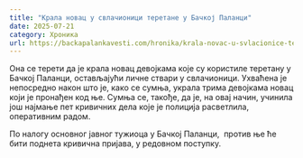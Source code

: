 ```yaml
---
title: "Крала новац у свлачионици теретане у Бачкој Паланци"
date: 2025-07-21
category: Хроника
url: https://backapalankavesti.com/hronika/krala-novac-u-svlacionice-teretane-u-backoj-palanci/
---
```


Она се терети да је крала новац девојкама које су користиле теретану у Бачкој Паланци, остављајући личне ствари у свлачионици. Ухваћена је непосредно након што је, како се сумња, украла трима девојкама новац који је пронађен код ње. Сумња се, такође, да је, на овај начин, учинила још најмање пет кривичних дела које је полиција расветлила, оперативним радом.

По налогу основног јавног тужиоца у Бачкој Паланци,  против ње ће бити поднета кривична пријава, у редовном поступку.
